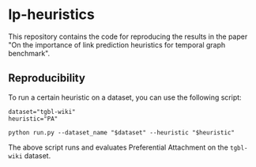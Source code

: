 # lp-heuristics
This repository contains the code for reproducing the results in the paper "On the importance of link prediction heuristics for temporal graph benchmark".

## Reproducibility
To run a certain heuristic on a dataset, you can use the following script:
```
dataset="tgbl-wiki"
heuristic="PA"

python run.py --dataset_name "$dataset" --heuristic "$heuristic"
```
The above script runs and evaluates Preferential Attachment on the `tgbl-wiki` dataset.
